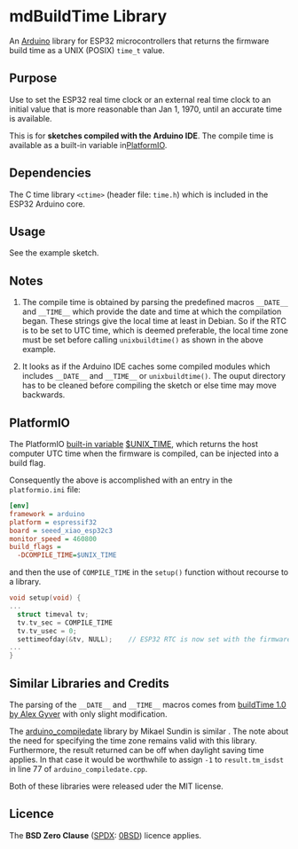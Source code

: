 # mdBuildTime Library

An [Arduino](https://www.arduino.cc/) library for ESP32 microcontrollers
that returns the firmware build time as a UNIX (POSIX) `time_t` value.

## Purpose

Use to set the ESP32 real time clock or an external real time clock to an initial
value that is more reasonable than Jan 1, 1970, until an accurate time is available.

This is for **sketches compiled with the Arduino IDE**. The compile time is available as a built-in variable in[PlatformIO](https://platformio.org/).

## Dependencies

The C time library `<ctime>` (header file: `time.h`) which is included in the ESP32 Arduino core.

## Usage

See the example sketch.

## Notes

1. The compile time is obtained by parsing the predefined macros `__DATE__` and `__TIME__` which provide the date and time at which the compilation began. These strings give the local time at least in Debian. So if the RTC is to be set to UTC time, which is deemed preferable, the local time zone must be set before calling `unixbuildtime()` as shown in the above example. 

2. It looks as if the Arduino IDE caches some compiled modules which includes `__DATE__` and `__TIME__` or `unixbuildtime()`. The ouput directory has to be cleaned before compiling the sketch or else time may move backwards.

## PlatformIO 

The PlatformIO [built-in variable](https://docs.platformio.org/en/latest/projectconf/sections/env/options/build/build_flags.html#built-in-variables) [$UNIX_TIME](https://github.com/platformio/platformio-core/blob/develop/platformio/builder/main.py), which returns the host computer UTC time when the firmware is compiled, can be injected into a build flag.

Consequently the above is accomplished with an entry in the `platformio.ini` file:

```ini
[env]
framework = arduino
platform = espressif32
board = seeed_xiao_esp32c3
monitor_speed = 460800
build_flags =
  -DCOMPILE_TIME=$UNIX_TIME
```

and then the use of `COMPILE_TIME` in the `setup()` function without recourse to a library.

```cpp
void setup(void) {
...
  struct timeval tv;
  tv.tv_sec = COMPILE_TIME
  tv.tv_usec = 0;
  settimeofday(&tv, NULL);    // ESP32 RTC is now set with the firmware compile time (UTC)
...
}
```

## Similar Libraries and Credits 

The parsing of the `__DATE__` and `__TIME__` macros comes from [buildTime 1.0 by Alex Gyver](https://github.com/GyverLibs/buildTime) with only slight modification.

The [arduino_compiledate](https://github.com/mikaelsundin/arduino_compiledate) library by Mikael Sundin is similar . The note about the need for specifying the time zone remains valid with this library. Furthermore, the result returned can be off when daylight saving time applies. In that case it would be worthwhile to assign `-1` to `result.tm_isdst` in line 77 of `arduino_compiledate.cpp`.

Both of these libraries were released uder the MIT license.

## Licence

The **BSD Zero Clause** ([SPDX](https://spdx.dev/): [0BSD](https://spdx.org/licenses/0BSD.html)) licence applies.
